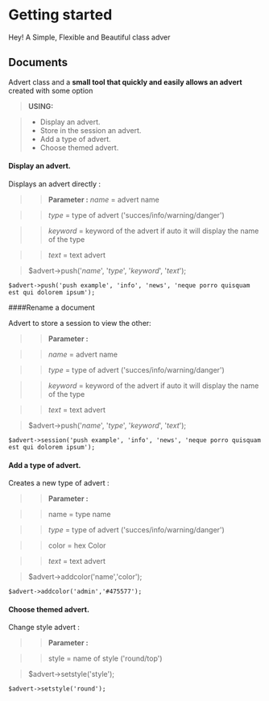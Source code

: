 Getting started
===================
Hey! A Simple, Flexible and Beautiful class adver

Documents
-------------

Advert class and a **small tool that quickly and easily allows an advert** created with some option

> **USING:**

> - Display an advert.
> - Store in the session an advert.
> - Add a type of advert.
> - Choose themed advert.

#### Display an advert.

Displays an advert directly :

>>  **Parameter :**
>>*name* = advert name

>> *type* = type of advert ('succes/info/warning/danger')

>> *keyword* = keyword of the advert if auto it will display the name of the type

>> *text* = text advert

>$advert->push('*name*', '*type*', '*keyword*', '*text*');
	
    $advert->push('push example', 'info', 'news', 'neque porro quisquam est qui dolorem ipsum');

####Rename a document

Advert to store a session to view the other:
>> **Parameter :**

>>  *name* = advert name

>> *type* = type of advert ('succes/info/warning/danger')

>> *keyword* = keyword of the advert if auto it will display the name of the type

>> *text* = text advert

>	$advert->push('*name*', '*type*', '*keyword*', '*text*');
	
    $advert->session('push example', 'info', 'news', 'neque porro quisquam est qui dolorem ipsum');

#### Add a type of advert.

Creates a new type of advert : 

>> **Parameter :**

>>  name = type name

>> *type* = type of advert ('succes/info/warning/danger')

>> color = hex Color

>> *text* = text advert

>	$advert->addcolor('name','color');
	
    $advert->addcolor('admin','#475577');

#### Choose themed advert.

Change style advert : 
>> **Parameter :**

>>  style = name of style ('round/top')


>	$advert->setstyle('style');
	
    $advert->setstyle('round');
